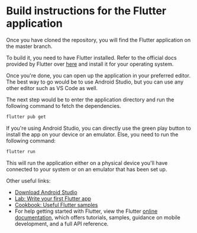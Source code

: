 # Build instructions for the Flutter application

Once you have cloned the repository, you will find the Flutter application on the master branch.

To build it, you need to have Flutter installed. Refer to the official docs provided by Flutter over [here](https://flutter.dev/docs/get-started/install) and install it for your operating system.

Once you're done, you can open up the application in your preferred editor. The best way to go would be to use Android Studio, but you can use any other editor such as VS Code as well.

The next step would be to enter the application directory and run the following command to fetch the dependencies.

```sh
flutter pub get
```

If you're using Android Studio, you can directly use the green play button to install the app on your device or an emulator. Else, you need to run the following command:

```sh
flutter run
```

This will run the application either on a physical device you'll have connected to your system or on an emulator that has been set up.

Other useful links:

- [Download Android Studio](https://developer.android.com/studio)
- [Lab: Write your first Flutter app](https://flutter.dev/docs/get-started/codelab)
- [Cookbook: Useful Flutter samples](https://flutter.dev/docs/cookbook)
- For help getting started with Flutter, view the Flutter [online documentation](https://flutter.dev/docs), which offers tutorials,
samples, guidance on mobile development, and a full API reference.
